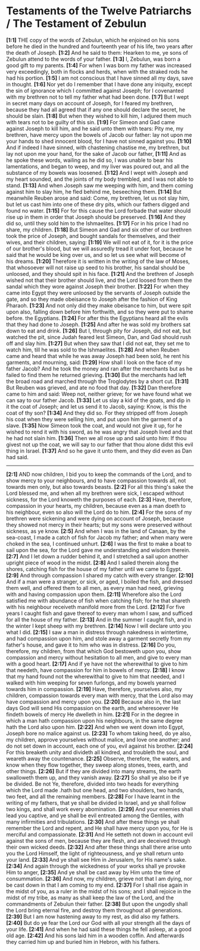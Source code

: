 # Testaments of the Twelve Patriarchs / The Testament of Zebulun

**[1:1]** THE copy of the words of Zebulun, which he enjoined on his sons before he died in the hundred and fourteenth year of his life, two years after the death of Joseph.
**[1:2]** And he said to them: Hearken to me, ye sons of Zebulun attend to the words of your father.
**[1:3]** I, Zebulun, was born a good gift to my parents.
**[1:4]** For when I was born my father was increased very exceedingly, both in flocks and herds, when with the straked rods he had his portion.
**[1:5]** I am not conscious that I have sinned all my days, save in thought.
**[1:6]** Nor yet do I remember that I have done any iniquity, except the sin of ignorance which I committed against Joseph; for I covenanted with my brethren not to tell my father what had been done.
**[1:7]** But I wept in secret many days on account of Joseph, for I feared my brethren, because they had all agreed that if any one should declare the secret, he should be slain.
**[1:8]** But when they wished to kill him, I adjured them much with tears not to be guilty of this sin.
**[1:9]** For Simeon and Gad came against Joseph to kill him, and he said unto them with tears: Pity me, my brethren, have mercy upon the bowels of Jacob our father: lay not upon me your hands to shed innocent blood, for I have not sinned against you.
**[1:10]** And if indeed I have sinned, with chastening chastise me, my brethren, but lay not upon me your hand, for the sake of Jacob our father,
**[1:11]** And as he spoke these words, wailing as he did so, I was unable to bear his lamentations, and began to weep, and my liver was poured out, and all the substance of my bowels was loosened.
**[1:12]** And I wept with Joseph and my heart sounded, and the joints of my body trembled, and I was not able to stand.
**[1:13]** And when Joseph saw me weeping with him, and them coming against him to slay him, he fled behind me, beseeching them.
**[1:14]** But meanwhile Reuben arose and said: Come, my brethren, let us not slay him, but let us cast him into one of these dry pits, which our fathers digged and found no water.
**[1:15]** For for this cause the Lord forbade that water should rise up in them in order that Joseph should be preserved.
**[1:16]** And they did so, until they sold him to the Ishmaelites.
**[1:17]** For in his price I had no share, my children.
**[1:18]** But Simeon and Gad and six other of our brethren took the price of Joseph, and bought sandals for themselves, and their wives, and their children, saying:
**[1:19]** We will not eat of it, for it is the price of our brother's blood, but we will assuredly tread it under foot, because he said that he would be king over us, and so let us see what will become of his dreams.
**[1:20]** Therefore it is written in the writing of the law of Moses, that whosoever will not raise up seed to his brother, his sandal should be unloosed, and they should spit in his face.
**[1:21]** And the brethren of Joseph wished not that their brother should live, and the Lord loosed from them the sandal which they wore against Joseph their brother.
**[1:22]** For when they came into Egypt they were unloosed by the servants of Joseph outside the gate, and so they made obeisance to Joseph after the fashion of King Pharaoh.
**[1:23]** And not only did they make obeisance to him, but were spit upon also, falling down before him forthwith, and so they were put to shame before. the Egyptians.
**[1:24]** For after this the Egyptians heard all the evils that they had done to Joseph.
**[1:25]** And after he was sold my brothers sat down to eat and drink.
**[1:26]** But I, through pity for Joseph, did not eat, but watched the pit, since Judah feared lest Simeon, Dan, and Gad should rush off and slay him.
**[1:27]** But when they saw that I did not eat, they set me to watch him, till he was sold to the Ishmaelites.
**[1:28]** And when Reuben came and heard that while he was away Joseph had been sold, he rent his garments, and mourning, said:
**[1:29]** How shall I look on the face of my father Jacob? And he took the money and ran after the merchants but as he failed to find them he returned grieving.
**[1:30]** But the merchants had left the broad road and marched through the Troglodytes by a short cut.
**[1:31]** But Reuben was grieved, and ate no food that day.
**[1:32]** Dan therefore came to him and said: Weep not, neither grieve; for we have found what we can say to our father Jacob.
**[1:33]** Let us slay a kid of the goats, and dip in it the coat of Joseph; and let us send it to Jacob, saying: Know, is this the coat of thy son?
**[1:34]** And they did so. For they stripped off from Joseph his coat when they were selling him, and put upon him the garment of a slave.
**[1:35]** Now Simeon took the coat, and would not give it up, for he wished to rend it with his sword, as he was angry that Joseph lived and that he had not slain him.
**[1:36]** Then we all rose up and said unto him: If thou givest not up the coat, we will say to our father that thou alone didst this evil thing in Israel.
**[1:37]** And so he gave it unto them, and they did even as Dan had said.

---

**[2:1]** AND now children, I bid you to keep the commands of the Lord, and to show mercy to your neighbours, and to have compassion towards all, not towards men only, but also towards beasts.
**[2:2]** For all this thing's sake the Lord blessed me, and when all my brethren were sick, I escaped without sickness, for the Lord knoweth the purposes of each.
**[2:3]** Have, therefore, compassion in your hearts, my children, because even as a man doeth to his neighbour, even so also will the Lord do to him.
**[2:4]** For the sons of my brethren were sickening and were dying on account of Joseph, because they showed not mercy in their hearts; but my sons were preserved without sickness, as ye know.
**[2:5]** And when I was in the land of Canaan, by the sea-coast, I made a catch of fish for Jacob my father; and when many were choked in the sea, I continued unhurt.
**[2:6]** I was the first to make a boat to sail upon the sea, for the Lord gave me understanding and wisdom therein.
**[2:7]** And I let down a rudder behind it, and I stretched a sail upon another upright piece of wood in the midst.
**[2:8]** And I sailed therein along the shores, catching fish for the house of my father until we came to Egypt.
**[2:9]** And through compassion I shared my catch with every stranger.
**[2:10]** And if a man were a stranger, or sick, or aged, I boiled the fish, and dressed them well, and offered them to all men, as every man had need, grieving with and having compassion upon them.
**[2:11]** Wherefore also the Lord satisfied me with abundance of fish when catching fish; for he that shareth with his neighbour receiveth manifold more from the Lord.
**[2:12]** For five years I caught fish and gave thereof to every man whom I saw, and sufficed for all the house of my father.
**[2:13]** And in the summer I caught fish, and in the winter I kept sheep with my brethren.
**[2:14]** Now I will declare unto you what I did.
**[2:15]** I saw a man in distress through nakedness in wintertime, and had compassion upon him, and stole away a garment secretly from my father's house, and gave it to him who was in distress.
**[2:16]** Do you, therefore, my children, from that which God bestoweth upon you, show compassion and mercy without hesitation to all men, and give to every man with a good heart.
**[2:17]** And if ye have not the wherewithal to give to him that needeth, have compassion for him in bowels of mercy.
**[2:18]** I know that my hand found not the wherewithal to give to him that needed, and I walked with him weeping for seven furlongs, and my bowels yearned towards him in compassion.
**[2:19]** Have, therefore, yourselves also, my children, compassion towards every man with mercy, that the Lord also may have compassion and mercy upon you.
**[2:20]** Because also in, the last days God will send His compassion on the earth, and wheresoever He findeth bowels of mercy He dwelleth in him.
**[2:21]** For in the degree in which a man hath compassion upon his neighbours, in the same degree hath the Lord also upon him.
**[2:22]** And when we went down into Egypt, Joseph bore no malice against us.
**[2:23]** To whom taking heed, do ye also, my children, approve yourselves without malice, and love one another; and do not set down in account, each one of you, evil against his brother.
**[2:24]** For this breaketh unity and divideth all kindred, and troubleth the soul, and weareth away the countenance.
**[2:25]** Observe, therefore, the waters, and know when they flow together, they sweep along stones, trees, earth, and other things.
**[2:26]** But if they are divided into many streams, the earth swalloweth them up, and they vanish away.
**[2:27]** So shall ye also be if ye be divided. Be not Ye, therefore, divided into two heads for everything which the Lord made .hath but one head, and two shoulders, two hands, two feet, and all the remaining members.
**[2:28]** For I have learnt in the writing of my fathers, that ye shall be divided in Israel, and ye shall follow two kings, and shall work every abomination.
**[2:29]** And your enemies shall lead you captive, and ye shall be evil entreated among the Gentiles, with many infirmities and tribulations.
**[2:30]** And after these things ye shall remember the Lord and repent, and He shall have mercy upon you, for He is merciful and compassionate.
**[2:31]** And He setteth not down in account evil against the sons of men, because they are flesh, and are deceived through their own wicked deeds.
**[2:32]** And after these things shall there arise unto you the Lord Himself, the light of righteousness, and ye shall return unto your land.
**[2:33]** And ye shall see Him in Jerusalem, for His name's sake.
**[2:34]** And again through the wickedness of your works shall ye provoke Him to anger,
**[2:35]** And ye shall be cast away by Him unto the time of consummation.
**[2:36]** And now, my children, grieve not that I am dying, nor be cast down in that I am coming to my end.
**[2:37]** For I shall rise again in the midst of you, as a ruler in the midst of his sons; and I shall rejoice in the midst of my tribe, as many as shall keep the law of the Lord, and the commandments of Zebulun their father.
**[2:38]** But upon the ungodly shall the Lord bring eternal fire, and destroy them throughout all generations.
**[2:39]** But I am now hastening away to my rest, as did also my fathers.
**[2:40]** But do ye fear the Lord our God with all your strength all the days of your life.
**[2:41]** And when he had said these things he fell asleep, at a good old age.
**[2:42]** And his sons laid him in a wooden coffin. And afterwards they carried him up and buried him in Hebron, with his fathers.
